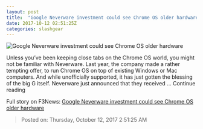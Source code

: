 ```yaml
---
layout: post
title:  "Google Neverware investment could see Chrome OS older hardware"
date: 2017-10-12 02:51:25Z
categories: slashgear
---
```


![Google Neverware investment could see Chrome OS older hardware](https://c.slashgear.com/wp-content/uploads/2017/10/cloudready.jpg)

Unless you’ve been keeping close tabs on the Chrome OS world, you might not be familiar with Neverware. Last year, the company made a rather tempting offer, to run Chrome OS on top of existing Windows or Mac computers. And while unofficially supported, it has just gotten the blessing of the big G itself. Neverware just announced that they received … Continue reading


Full story on F3News: [Google Neverware investment could see Chrome OS older hardware](http://www.f3nws.com/n/tMUfWH)

> Posted on: Thursday, October 12, 2017 2:51:25 AM
